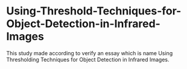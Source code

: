 # Using-Threshold-Techniques-for-Object-Detection-in-Infrared-Images
This study made according to verify an essay which is name Using Thresholding Techniques for Object Detection in Infrared Images. 
